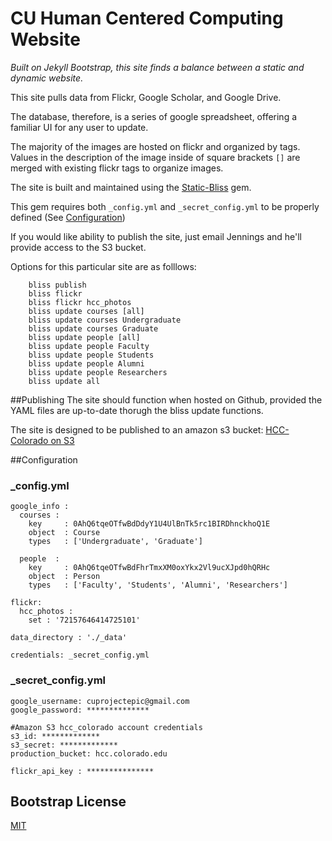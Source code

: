 CU Human Centered Computing Website
=====================================
_Built on Jekyll Bootstrap, this site finds a balance between a static and dynamic website._

This site pulls data from Flickr, Google Scholar, and Google Drive.

The database, therefore, is a series of google spreadsheet, offering a familiar UI for any user to update.

The majority of the images are hosted on flickr and organized by tags.  Values in the description of the image inside of square brackets ```[]``` are merged with existing flickr tags to organize images.

The site is built and maintained using the [Static-Bliss](http://github.com/jenningsanderson/Static-Bliss) gem.

This gem requires both ```_config.yml``` and ```_secret_config.yml``` to be properly defined (See [Configuration](#configuration))

If you would like ability to publish the site, just email Jennings and he'll provide access to the S3 bucket.

Options for this particular site are as folllows:

````
	bliss publish
	bliss flickr
	bliss flickr hcc_photos
	bliss update courses [all]
	bliss update courses Undergraduate
	bliss update courses Graduate
	bliss update people [all]
	bliss update people Faculty
	bliss update people Students
	bliss update people Alumni
	bliss update people Researchers
	bliss update all
`````

##Publishing
The site should function when hosted on Github, provided the YAML files are up-to-date thorugh the bliss update functions.

The site is designed to be published to an amazon s3 bucket:
[HCC-Colorado on S3](http://hcc.colorado.edu.s3-website-us-east-1.amazonaws.com/)


##Configuration

### _config.yml

````
google_info :
  courses :
    key     : 0AhQ6tqeOTfwBdDdyY1U4UlBnTk5rc1BIRDhnckhoQ1E
    object  : Course
    types   : ['Undergraduate', 'Graduate']

  people  :
    key     : 0AhQ6tqeOTfwBdFhrTmxXM0oxYkx2Vl9ucXJpd0hQRHc
    object  : Person
    types   : ['Faculty', 'Students', 'Alumni', 'Researchers']

flickr:
  hcc_photos :
    set : '72157646414725101'

data_directory : './_data'

credentials: _secret_config.yml
````

### _secret_config.yml

````
google_username: cuprojectepic@gmail.com
google_password: **************

#Amazon S3 hcc_colorado account credentials
s3_id: *************
s3_secret: *************
production_bucket: hcc.colorado.edu

flickr_api_key : ***************
````

## Bootstrap License
[MIT](http://opensource.org/licenses/MIT)
